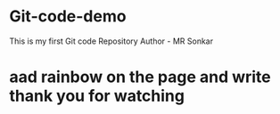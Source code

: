# Git-code-demo
This is my first Git code Repository 
Author - MR Sonkar
# aad rainbow on the page and write thank you for watching 
